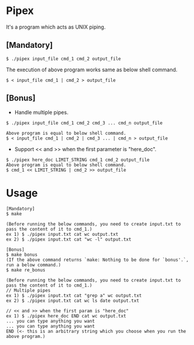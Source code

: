 # Pipex

It's a program which acts as UNIX piping.

## [Mandatory]
```
$ ./pipex input_file cmd_1 cmd_2 output_file
```
The execution of above program works same as below shell command.
```
$ < input_file cmd_1 | cmd_2 > output_file
```

## [Bonus]
- Handle multiple pipes.
```
$ ./pipex input_file cmd_1 cmd_2 cmd_3 ... cmd_n output_file

Above program is equal to below shell command.
$ < input_file cmd_1 | cmd_2 | cmd_3 ... | cmd_n > output_file
```
- Support << and >> when the first parameter is "here_doc".
```
$ ./pipex here_doc LIMIT_STRING cmd_1 cmd_2 output_file
Above program is equal to below shell command.
$ cmd_1 << LIMIT_STRING | cmd_2 >> output_file
```

# Usage
```
[Mandatory]
$ make

(Before running the below commands, you need to create input.txt to pass the content of it to cmd_1.)
ex 1) $ ./pipex input.txt cat wc output.txt
ex 2) $ ./pipex input.txt cat "wc -l" output.txt

[Bonus]
$ make bonus
(If the above command returns `make: Nothing to be done for `bonus'.`, run a below command.)
$ make re_bonus

(Before running the below commands, you need to create input.txt to pass the content of it to cmd_1.)
// Multiple pipes
ex 1) $ ./pipex input.txt cat "grep a" wc output.txt
ex 2) $ ./pipex input.txt cat wc ls date output.txt

// << and >> when the first param is "here_doc"
ex 1) $ ./pipex here_doc END cat wc output.txt
... you can type anything you want
... you can type anything you want
END (<- this is an arbitrary string which you choose when you run the above program.)
```
